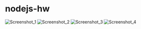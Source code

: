 # nodejs-hw

![Screenshot_1](https://user-images.githubusercontent.com/68234661/120929216-ddc41d00-c6f0-11eb-830e-870b16fd2341.jpg)
![Screenshot_2](https://user-images.githubusercontent.com/68234661/120929232-eb79a280-c6f0-11eb-8c66-4d6bbb849b0c.jpg)
![Screenshot_3](https://user-images.githubusercontent.com/68234661/120929243-f8969180-c6f0-11eb-99f2-ff1d3b354dfe.jpg)
![Screenshot_4](https://user-images.githubusercontent.com/68234661/120929249-ff250900-c6f0-11eb-9989-14a58d39b614.jpg)

